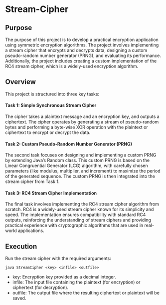 # Stream-Cipher

## Purpose
The purpose of this project is to develop a practical encryption application using symmetric encryption algorithms. The project involves implementing a stream cipher that encrypts and decrypts data, designing a custom pseudo-random number generator (PRNG), and evaluating its performance. Additionally, the project includes creating a custom implementation of the RC4 stream cipher, which is a widely-used encryption algorithm.

## Overview
This project is structured into three key tasks:

#### Task 1: Simple Synchronous Stream Cipher
The cipher takes a plaintext message and an encryption key, and outputs a ciphertext. The cipher operates by generating a stream of pseudo-random bytes and performing a byte-wise XOR operation with the plaintext or ciphertext to encrypt or decrypt the data.


#### Task 2: Custom Pseudo-Random Number Generator (PRNG)
The second task focuses on designing and implementing a custom PRNG by extending Java’s Random class. This custom PRNG is based on the Linear Congruential Generator (LCG) algorithm, with carefully chosen parameters (like modulus, multiplier, and increment) to maximize the period of the generated sequence. The custom PRNG is then integrated into the stream cipher from Task 1.

#### Task 3: RC4 Stream Cipher Implementation
The final task involves implementing the RC4 stream cipher algorithm from scratch. RC4 is a widely-used stream cipher known for its simplicity and speed. The implementation ensures compatibility with standard RC4 outputs, reinforcing the understanding of stream ciphers and providing practical experience with cryptographic algorithms that are used in real-world applications.


## Execution
Run the stream cipher with the required arguments:

`java StreamCipher <key> <infile> <outfile>`

* key: Encryption key provided as a decimal integer.
* infile: The input file containing the plaintext (for encryption) or ciphertext (for decryption).
* outfile: The output file where the resulting ciphertext or plaintext will be saved.
